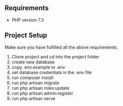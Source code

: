 ## Requirements

- PHP version 7.3

## Project Setup
Make sure you have fulfilled all the above requirements.
1. Clone project and cd into the project folder
2. create new database
3. copy .env.example to .env
4. set database credentials in the .env file
5. run composer install
6. run php artisan migrate
7. run php artisan roles:update
8. run php artisan admin:register
9. run php artisan serve
